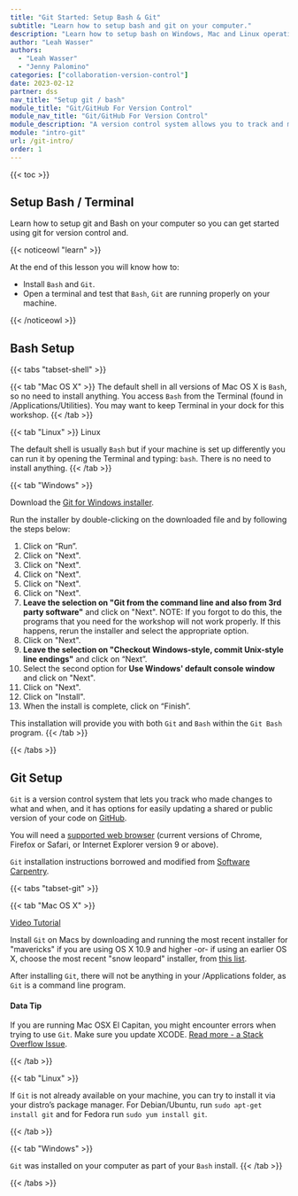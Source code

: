 ```yaml
---
title: "Git Started: Setup Bash & Git"
subtitle: "Learn how to setup bash and git on your computer."
description: "Learn how to setup bash on Windows, Mac and Linux operating systems."
author: "Leah Wasser"
authors:
  - "Leah Wasser"
  - "Jenny Palomino"
categories: ["collaboration-version-control"]
date: 2023-02-12
partner: dss
nav_title: "Setup git / bash"
module_title: "Git/GitHub For Version Control"
module_nav_title: "Git/GitHub For Version Control"
module_description: "A version control system allows you to track and manage changes to your files. Learn how to get started with version control using git and GitHub.com."
module: "intro-git"
url: /git-intro/
order: 1
---
```


{{< toc >}}

## Setup Bash / Terminal

Learn how to setup git and Bash on your computer so you can
get started using git for version control and.

{{< noticeowl "learn" >}}

At the end of this lesson you will know how to:

- Install `Bash` and `Git`.
- Open a terminal and test that `Bash`, `Git` are running properly on your machine.

{{< /noticeowl >}}

## Bash Setup

{{< tabs "tabset-shell" >}}

{{< tab "Mac OS X" >}}
The default shell in all versions of Mac OS X is `Bash`, so no need to install
anything. You access `Bash` from the Terminal (found in /Applications/Utilities).
You may want to keep Terminal in your dock for this workshop.
{{< /tab >}}

{{< tab "Linux" >}}
Linux

The default shell is usually `Bash` but if your machine is set up differently
you can run it by opening the Terminal and typing: `bash`. There is no need to
install anything.
{{< /tab >}}

{{< tab "Windows" >}}

Download the <a href="https://git-scm.com/download/win" target = "_blank">Git for Windows installer</a>.

Run the installer by double-clicking on the downloaded file and by following the steps below:

1. Click on “Run”.
2. Click on "Next".
3. Click on "Next".
4. Click on "Next".
5. Click on "Next".
6. Click on "Next".
7. **Leave the selection on "Git from the command line and also from 3rd party software"** and click on "Next". NOTE: If you forgot to do this, the programs that you need for the workshop will not work properly. If this happens, rerun the installer and select the appropriate option.
8. Click on "Next".
9. **Leave the selection on "Checkout Windows-style, commit Unix-style line endings"** and click on “Next”.
10. Select the second option for **Use Windows' default console window** and click on "Next".
11. Click on "Next".
12. Click on "Install".
13. When the install is complete, click on “Finish”.

This installation will provide you with both `Git` and `Bash` within the
`Git Bash` program.
{{< /tab >}}

{{< /tabs >}}

## Git Setup

`Git` is a version control system that lets you track who made changes to what and when, and it has options for easily updating a shared or public version of your code on <a href="https://github.com/" target="_blank">GitHub</a>.

You will need a <a href="https://help.github.com/articles/supported-browsers/" target="_blank">supported web browser</a> (current versions of Chrome, Firefox or Safari, or Internet Explorer version 9 or above).

`Git` installation instructions borrowed and modified from <a href="http://software-carpentry.org/" target="_blank">Software Carpentry</a>.

{{< tabs "tabset-git" >}}

{{< tab "Mac OS X" >}}

<a href="https://www.youtube.com/watch?v=9LQhwETCdwY" target="_blank">Video Tutorial</a>

Install `Git` on Macs by downloading and running the most recent installer for "mavericks" if you are using OS X 10.9 and higher -or- if using an earlier OS X, choose the most recent "snow leopard" installer, from <a href="http://sourceforge.net/projects/git-osx-installer/files/" target="_blank">this list</a>.

After installing `Git`, there will not be anything in your /Applications folder, as `Git` is a command line program.

#### Data Tip

If you are running Mac OSX El Capitan, you might encounter errors when trying to use `Git`. Make sure you update XCODE. <a href="http://stackoverflow.com/questions/32893412/command-line-tools-not-working-os-x-el-capitan" target="_blank">Read more - a Stack Overflow Issue</a>.

{{< /tab >}}

{{< tab "Linux" >}}

If `Git` is not already available on your machine, you can try to install it via your distro’s package manager. For Debian/Ubuntu, run `sudo apt-get install git` and for Fedora run `sudo yum install git`.

{{< /tab >}}

{{< tab "Windows" >}}

`Git` was installed on your computer as part of your `Bash` install.
{{< /tab >}}

{{< /tabs >}}
